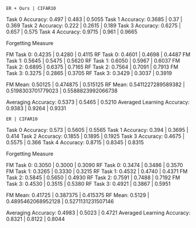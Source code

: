 `ER + Ours | CIFAR10`

Task 0 Accuracy: 0.497 | 0.483 | 0.5055
Task 1 Accuracy: 0.3685 | 0.37 | 0.369
Task 2 Accuracy: 0.222 | 0.2615 | 0.189
Task 3 Accuracy: 0.6275 | 0.657 | 0.575
Task 4 Accuracy: 0.9715 | 0.961 | 0.9665

Forgetting Measure

FM Task 0: 0.4235 | 0.4280 | 0.4115
RF Task 0: 0.4601 | 0.4698 | 0.4487
FM Task 1: 0.5645 | 0.5475 | 0.5620
RF Task 1: 0.6050 | 0.5967 | 0.6037
FM Task 2: 0.6895 | 0.6375 | 0.7165
RF Task 2: 0.7564 | 0.7091 | 0.7913
FM Task 3: 0.3275 | 0.2865 | 0.3705
RF Task 3: 0.3429 | 0.3037 | 0.3919

FM Mean: 0.50125 | 0.474875 | 0.515125
RF Mean: 0.5411227289589382 | 0.5198303701779023 | 0.5588823992066738

Averaging Accuracy: 0.5373 | 0.5465 | 0.5210
Averaged Learning Accuracy: 0.9383 | 0.9264 | 0.9331

`ER | CIFAR10`

Task 0 Accuracy: 0.573 | 0.5605 | 0.5565
Task 1 Accuracy: 0.394 | 0.3695 | 0.414
Task 2 Accuracy: 0.1855 | 0.1895 | 0.1925
Task 3 Accuracy: 0.4675 | 0.5575 | 0.366
Task 4 Accuracy: 0.8715 | 0.8345 | 0.8315

Forgetting Measure

FM Task 0: 0.3050 | 0.3000 | 0.3090
RF Task 0: 0.3474 | 0.3486 | 0.3570
FM Task 1: 0.3265 | 0.3330 | 0.3215
RF Task 1: 0.4532 | 0.4740 | 0.4371
FM Task 2: 0.5845 | 0.5650 | 0.4930
RF Task 2: 0.7591 | 0.7488 | 0.7192
FM Task 3: 0.4530 | 0.3515 | 0.5380
RF Task 3: 0.4921 | 0.3867 | 0.5951

FM Mean: 0.41725 | 0.387375 | 0.415375
RF Mean: 0.5129 | 0.4895462068952128 | 0.5271131231507146

Averaging Accuracy: 0.4983 | 0.5023 | 0.4721
Averaged Learning Accuracy: 0.8321 | 0.8122 | 0.8044
